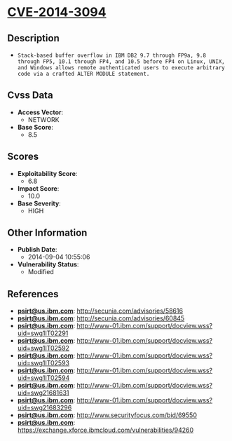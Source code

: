 
# [CVE-2014-3094](https://cve.mitre.org/cgi-bin/cvename.cgi?name=CVE-2014-3094)

## Description

- `Stack-based buffer overflow in IBM DB2 9.7 through FP9a, 9.8 through FP5, 10.1 through FP4, and 10.5 before FP4 on Linux, UNIX, and Windows allows remote authenticated users to execute arbitrary code via a crafted ALTER MODULE statement.`

## Cvss Data

- **Access Vector**:
  - NETWORK
- **Base Score**:
  - 8.5

## Scores

- **Exploitability Score**:
  - 6.8
- **Impact Score**:
  - 10.0
- **Base Severity**:
  - HIGH

## Other Information

- **Publish Date**:
  - 2014-09-04 10:55:06
- **Vulnerability Status**:
  - Modified

## References

- **psirt@us.ibm.com**: http://secunia.com/advisories/58616
- **psirt@us.ibm.com**: http://secunia.com/advisories/60845
- **psirt@us.ibm.com**: http://www-01.ibm.com/support/docview.wss?uid=swg1IT02291
- **psirt@us.ibm.com**: http://www-01.ibm.com/support/docview.wss?uid=swg1IT02592
- **psirt@us.ibm.com**: http://www-01.ibm.com/support/docview.wss?uid=swg1IT02593
- **psirt@us.ibm.com**: http://www-01.ibm.com/support/docview.wss?uid=swg1IT02594
- **psirt@us.ibm.com**: http://www-01.ibm.com/support/docview.wss?uid=swg21681631
- **psirt@us.ibm.com**: http://www-01.ibm.com/support/docview.wss?uid=swg21683296
- **psirt@us.ibm.com**: http://www.securityfocus.com/bid/69550
- **psirt@us.ibm.com**: https://exchange.xforce.ibmcloud.com/vulnerabilities/94260
